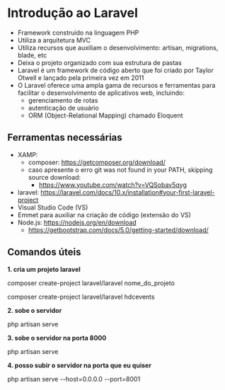 # Introdução ao Laravel

- Framework construído na linguagem PHP
- Utiliza a arquitetura MVC
- Utiliza recursos que auxiliam o desenvolvimento: artisan, migrations, blade, etc
- Deixa o projeto organizado com sua estrutura de pastas
- Laravel é um framework de código aberto que foi criado por Taylor Otwell e lançado pela primeira vez em 2011
- O Laravel oferece uma ampla gama de recursos e ferramentas para facilitar o desenvolvimento de aplicativos web, incluindo:
  - gerenciamento de rotas
  - autenticação de usuário
  - ORM (Object-Relational Mapping) chamado Eloquent

## Ferramentas necessárias
- XAMP: 
  - composer: https://getcomposer.org/download/ 
  - caso apresente o erro git was not found in your PATH, skipping source download:
    - https://www.youtube.com/watch?v=VQSobav5qyg 
- laravel: https://laravel.com/docs/10.x/installation#your-first-laravel-project
- Visual Studio Code (VS)
- Emmet para  auxiliar na criação de código (extensão do VS)
- Node.js: https://nodejs.org/en/download 
  - https://getbootstrap.com/docs/5.0/getting-started/download/ 

## Comandos úteis

**1. cria um projeto laravel**

composer create-project laravel/laravel nome_do_projeto

composer create-project laravel/laravel hdcevents

**2. sobe o servidor**

php artisan serve

**3. sobe o servidor na porta 8000**

php artisan serve

**4. posso subir o servidor na porta que eu quiser**

php artisan serve --host=0.0.0.0 --port=8001
